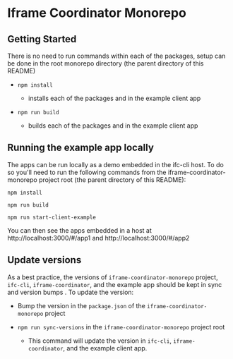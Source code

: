# Iframe Coordinator Monorepo

## Getting Started

There is no need to run commands within each of the packages, setup can be done in the root monorepo directory (the parent directory of this README)

- `npm install` 
  - installs each of the packages and in the example client app

- `npm run build` 
  - builds each of the packages and in the example client app
## Running the example app locally

The apps can be run locally as a demo embedded in the ifc-cli host. To do so you'll need to run the following
commands from the iframe-coordinator-monorepo project root (the parent directory of this README):

`npm install`

`npm run build`

`npm run start-client-example`

You can then see the apps embedded in a host at http://localhost:3000/#/app1 and http://localhost:3000/#/app2

## Update versions

As a best practice, the versions of `iframe-coordinator-monorepo` project, `ifc-cli`, `iframe-coordinator`, and the example app should be kept in sync and version bumps . To update the version:

- Bump the version in the `package.json` of the `iframe-coordinator-monorepo` project

- `npm run sync-versions` in the `iframe-coordinator-monorepo` project root
  - This command will update the version in `ifc-cli`, `iframe-coordinator`, and the example client app.